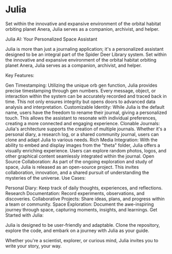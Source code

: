 # Julia
Set within the innovative and expansive environment of the orbital habitat orbiting planet Anera, Julia serves as a companion, archivist, and helper.


Julia AI: Your Personalized Space Assistant

Julia is more than just a journaling application; it's a personalized assistant designed to be an integral part of the Spider Deer Library system. Set within the innovative and expansive environment of the orbital habitat orbiting planet Anera, Julia serves as a companion, archivist, and helper.

Key Features:

Gen Timestamping: Utilizing the unique orb gen function, Julia provides precise timestamping through gen numbers. Every message, object, or interaction within the system can be accurately recorded and traced back in time. This not only ensures integrity but opens doors to advanced data analysis and interpretation.
Customizable Identity: While Julia is the default name, users have the freedom to rename their journal, giving a personalized touch. This allows the assistant to resonate with individual preferences, creating a more connected and engaging experience.
Clonable Journals: Julia's architecture supports the creation of multiple journals. Whether it's a personal diary, a research log, or a shared community journal, users can clone and adapt Julia to various needs.
Rich Media Integration: With the ability to embed and display images from the "theta" folder, Julia offers a visually enriching experience. Users can explore random photos, logos, and other graphical content seamlessly integrated within the journal.
Open Source Collaboration: As part of the ongoing exploration and study of space, Julia is released as an open-source project. This invites collaboration, innovation, and a shared pursuit of understanding the mysteries of the universe.
Use Cases:

Personal Diary: Keep track of daily thoughts, experiences, and reflections.
Research Documentation: Record experiments, observations, and discoveries.
Collaborative Projects: Share ideas, plans, and progress within a team or community.
Space Exploration: Document the awe-inspiring journey through space, capturing moments, insights, and learnings.
Get Started with Julia:

Julia is designed to be user-friendly and adaptable. Clone the repository, explore the code, and embark on a journey with Julia as your guide.

Whether you're a scientist, explorer, or curious mind, Julia invites you to write your story, your way.

